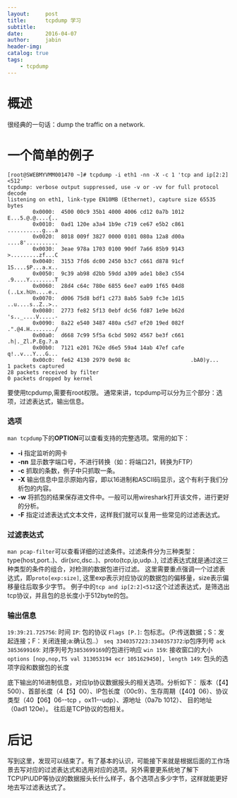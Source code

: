 ```yaml
---
layout:     post
title:      tcpdump 学习
subtitle:   
date:       2016-04-07
author:     jabin
header-img: 
catalog: true
tags:
    - tcpdump
---
```


# 概述
很经典的一句话：dump the traffic on a network.
# 一个简单的例子
```shell
[root@SWEBMYVMM001470 ~]# tcpdump -i eth1 -nn -X -c 1 'tcp and ip[2:2]<512'
tcpdump: verbose output suppressed, use -v or -vv for full protocol decode
listening on eth1, link-type EN10MB (Ethernet), capture size 65535 bytes
        0x0000:  4500 00c9 35b1 4000 4006 cd12 0a7b 1012  E...5.@.@....{..
        0x0010:  0ad1 120e a3a4 1b9e c719 ce67 e5b2 c861  ...........g...a
        0x0020:  8018 009f 3827 0000 0101 080a 12a8 d00a  ....8'..........
        0x0030:  3eae 978a 1703 0100 90df 7a66 85b9 9143  >.........zf...C
        0x0040:  3153 7fd6 dc00 2450 b3c7 c661 d878 91cf  1S....$P...a.x..
        0x0050:  9c39 ab98 d2bb 59dd a309 ade1 b8e3 c554  .9....Y........T
        0x0060:  28d4 c64c 780e 6855 6ee7 ea09 1f65 04d8  (..Lx.hUn....e..
        0x0070:  d006 75d8 bdf1 c273 8ab5 5ab9 fc3e 1d15  ..u....s..Z..>..
        0x0080:  2773 fe82 5f13 0ebf dc56 fd87 1e9e b62d  's.._....V.....-
        0x0090:  8a22 e540 3487 480a c5d7 ef20 19ed 082f  .".@4.H......../
        0x00a0:  d668 7c99 5f5a 6cbd 5092 4567 be3f c661  .h|._Zl.P.Eg.?.a
        0x00b0:  7121 e201 762e d6e5 59a4 14ab 47ef cafe  q!..v...Y...G...
        0x00c0:  fe62 4130 2979 0e98 8c                   .bA0)y...
1 packets captured
28 packets received by filter
0 packets dropped by kernel
```
要使用tcpdump,需要有root权限。
通常来讲，tcpdump可以分为三个部分：选项，过滤表达式，输出信息。
### 选项
`man tcpdump`下的**OPTION**可以查看支持的完整选项。常用的如下：
- **-i** 指定监听的网卡
- **-nn** 显示数字端口号，不进行转换（如：将端口21，转换为FTP）
- **-c** 抓取的条数，例子中只抓取一条。
- **-X** 输出信息中显示原始内容，即以16进制和ASCII码显示，这个有利于我们分析包的内容。
- **-w** 将抓包的结果保存进文件中。一般可以用wireshark打开该文件，进行更好的分析。
- **-F** 指定过滤表达式文本文件，这样我们就可以复用一些常见的过滤表达式。

### 过滤表达式
`man pcap-filter`可以查看详细的过滤条件。过滤条件分为三种类型：type(host,port..)、dir(src,dsc..)、proto(tcp,ip,udp..), 过滤表达式就是通过这三种类型的条件的组合，对检测的数据包进行过滤。
这里需要重点强调一个过滤表达式，即`proto[exp:size]`, 这里exp表示对应协议的数据包的偏移量，size表示偏移量往后取多少字节。
例子中的`tcp and ip[2:2]<512`这个过滤表达式，是筛选出tcp协议，并且包的总长度小于512byte的包。
### 输出信息
`19:39:21.725756`: 时间
`IP`: 包的协议
`Flags [P.]`: 包标志。（P:传送数据；S：发起连接；F：关闭连接;a:确认包..）
`seq 3340357223:3340357372`:ip包序列号
`ack 3853699169`: 对序列号为`3853699169`的包进行响应
`win 159`: 接收窗口的大小
`options [nop,nop,TS val 313053194 ecr 1051629450], length 149`: 包头的选项字段和数据包的长度

底下输出的16进制信息，对应Ip协议数据报头的相关选项。分析如下：
版本（【4】500）、首部长度（4【5】00）、IP包长度（00c9）、生存周期（【40】06）、协议类型（40【06】06--tcp ，ox11--udp）、源地址（0a7b 1012）、 目的地址（0ad1 120e）。
往后是TCP协议的包相关。

# 后记
写到这里，发现可以结束了。有了基本的认识，可能接下来就是根据后面的工作场景去写对应的过滤表达式和选用对应的选项。另外需要更系统地了解下TCP\IP\UDP等协议的数据报头长什么样子，各个选项占多少字节，这样就能更好地去写过滤表达式了。





